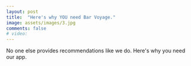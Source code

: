 ```yaml
---
layout: post
title:  "Here's why YOU need Bar Voyage."
image: assets/images/3.jpg
comments: false
# video: 
---
```

No one else provides recommendations like we do. Here's why you need our app.


